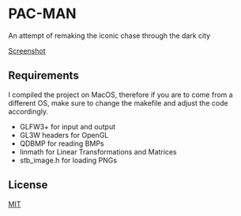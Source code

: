 # PAC-MAN
An attempt of remaking the iconic chase through the dark city 

[Screenshot](https://github.com/rlkrtrx/PAC-MAN/blob/master/img/Preview.png)

## Requirements 

I compiled the project on MacOS, therefore if you are to come
from a different OS, make sure to change the makefile and 
adjust the code accordingly.

 - GLFW3+ for input and output
 - GL3W headers for OpenGL
 - QDBMP for reading BMPs
 - linmath for Linear Transformations and Matrices
 - stb_image.h for loading PNGs

## License 
[MIT](https://github.com/rlkrtrx/PAC-MAN/blob/master/LICENSE)



